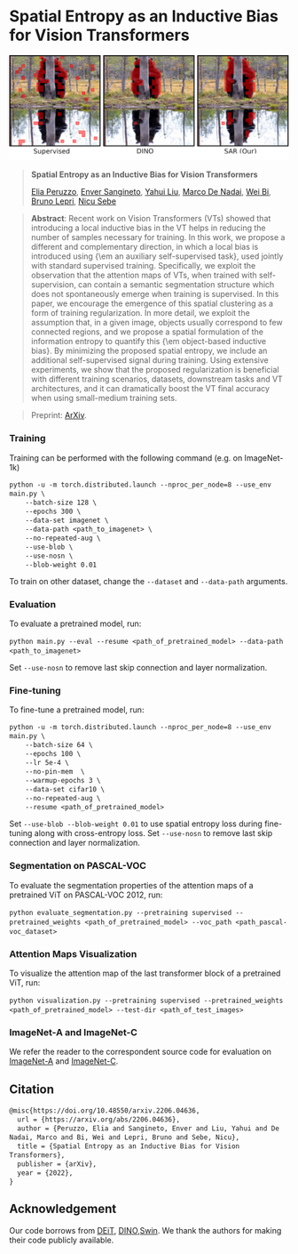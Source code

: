# **Spatial Entropy as an Inductive Bias for Vision Transformers**
![teaser](assets/teaser.png)
> **Spatial Entropy as an Inductive Bias for Vision Transformers**
> 
> [Elia Peruzzo](https://helia95.github.io/), [Enver Sangineto](https://aimagelab.ing.unimore.it/imagelab/person.asp?idpersona=144), [Yahui Liu](https://yhlleo.github.io/), [Marco De Nadai](https://www.marcodena.it/), [Wei Bi](https://scholar.google.com/citations?user=aSJcgQMAAAAJ&hl=en), [Bruno
Lepri](https://ict.fbk.eu/people/detail/bruno-lepri/), [Nicu Sebe](https://disi.unitn.it/~sebe/)

> **Abstract**: Recent work on Vision Transformers (VTs) 
showed that introducing a local inductive bias in the VT helps in reducing the number of  samples necessary for training.
In this work, we propose a different and complementary direction, in which a local bias is introduced using {\em an auxiliary self-supervised task}, used jointly with standard supervised training.
Specifically, we exploit the observation that
the attention maps of VTs, when trained with self-supervision,  can contain a semantic segmentation structure which does not spontaneously emerge when training is supervised. 
In this paper, we encourage the emergence of this spatial clustering as a form of training regularization.
In more detail, we exploit the assumption that, in a given image, objects usually correspond to  few connected regions, and we
propose a spatial formulation of the information entropy to quantify this {\em object-based inductive bias}.
 By minimizing the proposed spatial entropy, we include an additional self-supervised signal
 during training. Using extensive experiments, we show that the proposed regularization  is beneficial with different training scenarios,  datasets, downstream tasks and VT architectures, and it can dramatically boost the VT final accuracy when using small-medium training sets.

> Preprint: [ArXiv](https://arxiv.org/abs/2206.04636).

### Training
Training can be performed with the following command (e.g. on ImageNet-1k)

```
python -u -m torch.distributed.launch --nproc_per_node=8 --use_env main.py \ 
    --batch-size 128 \
    --epochs 300 \
    --data-set imagenet \
    --data-path <path_to_imagenet> \
    --no-repeated-aug \
    --use-blob \
    --use-nosn \
    --blob-weight 0.01 
```

To train on other dataset, change the `--dataset` and `--data-path` arguments.

### Evaluation
To evaluate a pretrained model, run:

```python main.py --eval --resume <path_of_pretrained_model> --data-path <path_to_imagenet>```

Set ```--use-nosn``` to remove last skip connection and layer normalization.



### Fine-tuning
To fine-tune a pretrained model, run:

```
python -u -m torch.distributed.launch --nproc_per_node=8 --use_env main.py \
    --batch-size 64 \
    --epochs 100 \
    --lr 5e-4 \
    --no-pin-mem  \
    --warmup-epochs 3 \
    --data-set cifar10 \
    --no-repeated-aug \
    --resume <path_of_pretrained_model>
```

Set ```--use-blob --blob-weight 0.01``` to use spatial entropy loss during fine-tuning along with cross-entropy loss.
Set ```--use-nosn``` to remove last skip connection and layer normalization.



### Segmentation on PASCAL-VOC
To evaluate the segmentation properties of the attention maps of a pretrained ViT on PASCAL-VOC 2012, run:

```python evaluate_segmentation.py --pretraining supervised --pretrained_weights <path_of_pretrained_model> --voc_path <path_pascal-voc_dataset>```


### Attention Maps Visualization
To visualize the attention map of the last transformer block of a pretrained ViT, run:

```python visualization.py --pretraining supervised --pretrained_weights <path_of_pretrained_model> --test-dir <path_of_test_images>```

### ImageNet-A and ImageNet-C
We refer the reader to the correspondent source code for evaluation on [ImageNet-A](https://github.com/hendrycks/natural-adv-examples) and [ImageNet-C](https://github.com/hendrycks/robustness).


## Citation

```
@misc{https://doi.org/10.48550/arxiv.2206.04636,
  url = {https://arxiv.org/abs/2206.04636},
  author = {Peruzzo, Elia and Sangineto, Enver and Liu, Yahui and De Nadai, Marco and Bi, Wei and Lepri, Bruno and Sebe, Nicu},
  title = {Spatial Entropy as an Inductive Bias for Vision Transformers},
  publisher = {arXiv},
  year = {2022},
}
```

## Acknowledgement
Our code borrows from [DEiT](https://github.com/facebookresearch/deit), [DINO](https://github.com/facebookresearch/dino),[Swin](https://github.com/microsoft/Swin-Transformer). We thank the authors for making their code publicly available.


